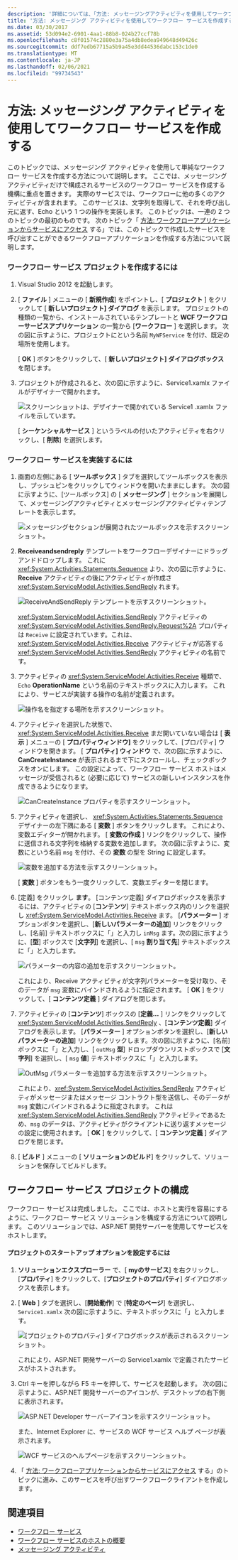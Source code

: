 ```yaml
---
description: '詳細については、「方法: メッセージングアクティビティを使用してワークフローサービスを作成する」を参照してください。'
title: '方法: メッセージング アクティビティを使用してワークフロー サービスを作成する'
ms.date: 03/30/2017
ms.assetid: 53d094e2-6901-4aa1-88b8-024b27ccf78b
ms.openlocfilehash: c8f01574c2880e3a75a4db8edea949648d49426c
ms.sourcegitcommit: ddf7edb67715a5b9a45e3dd44536dabc153c1de0
ms.translationtype: MT
ms.contentlocale: ja-JP
ms.lasthandoff: 02/06/2021
ms.locfileid: "99734543"
---
```

# <a name="how-to-create-a-workflow-service-with-messaging-activities"></a>方法: メッセージング アクティビティを使用してワークフロー サービスを作成する

このトピックでは、メッセージング アクティビティを使用して単純なワークフロー サービスを作成する方法について説明します。 ここでは、メッセージング アクティビティだけで構成されるサービスのワークフロー サービスを作成する機構に重点を置きます。 実際のサービスでは、ワークフローに他の多くのアクティビティが含まれます。 このサービスは、文字列を取得して、それを呼び出し元に返す、Echo という 1 つの操作を実装します。 このトピックは、一連の 2 つのトピックの最初のものです。 次のトピック「 [方法: ワークフローアプリケーションからサービスにアクセス](how-to-access-a-service-from-a-workflow-application.md) する」では、このトピックで作成したサービスを呼び出すことができるワークフローアプリケーションを作成する方法について説明します。  
  
### <a name="to-create-a-workflow-service-project"></a>ワークフロー サービス プロジェクトを作成するには  
  
1. Visual Studio 2012 を起動します。  
  
2. [ **ファイル** ] メニューの [ **新規作成**] をポイントし、[ **プロジェクト** ] をクリックして [ **新しいプロジェクト] ダイアログ** を表示します。 プロジェクトの種類の一覧から、インストールされているテンプレートと **WCF ワークフローサービスアプリケーション** の一覧から [**ワークフロー** ] を選択します。 次の図に示すように、プロジェクトにという名前 `MyWFService` を付け、既定の場所を使用します。  
  
     [ **OK** ] ボタンをクリックして、[ **新しいプロジェクト] ダイアログボックス** を閉じます。  
  
3. プロジェクトが作成されると、次の図に示すように、Service1.xamlx ファイルがデザイナーで開かれます。  
  
     ![スクリーンショットは、デザイナーで開かれている Service1 .xamlx ファイルを示しています。](./media/how-to-create-a-workflow-service-with-messaging-activities/default-workflow-service.jpg)  
  
     [ **シーケンシャルサービス** ] というラベルの付いたアクティビティを右クリックし、[ **削除**] を選択します。  
  
### <a name="to-implement-the-workflow-service"></a>ワークフロー サービスを実装するには  
  
1. 画面の左側にある [ **ツールボックス** ] タブを選択してツールボックスを表示し、プッシュピンをクリックしてウィンドウを開いたままにします。 次の図に示すように、[ツールボックス] の [ **メッセージング** ] セクションを展開して、メッセージングアクティビティとメッセージングアクティビティテンプレートを表示します。  
  
     ![メッセージングセクションが展開されたツールボックスを示すスクリーンショット。](./media/how-to-create-a-workflow-service-with-messaging-activities/toolbox-messaging-section.jpg)  
  
2. **Receiveandsendreply** テンプレートをワークフローデザイナーにドラッグアンドドロップします。 これに <xref:System.Activities.Statements.Sequence> より、次の図に示すように、 **Receive** アクティビティの後にアクティビティが作成さ <xref:System.ServiceModel.Activities.SendReply> れます。  
  
     ![ReceiveAndSendReply テンプレートを示すスクリーンショット。](./media/how-to-create-a-workflow-service-with-messaging-activities/receiveandsendreply-template.jpg)  
  
     <xref:System.ServiceModel.Activities.SendReply> アクティビティの <xref:System.ServiceModel.Activities.SendReply.Request%2A> プロパティは `Receive` に設定されています。これは、<xref:System.ServiceModel.Activities.Receive> アクティビティが応答する <xref:System.ServiceModel.Activities.SendReply> アクティビティの名前です。  
  
3. アクティビティの <xref:System.ServiceModel.Activities.Receive> 種類で、 `Echo` **OperationName** という名前のテキストボックスに入力します。 これにより、サービスが実装する操作の名前が定義されます。  
  
     ![操作名を指定する場所を示すスクリーンショット。](./media/how-to-create-a-workflow-service-with-messaging-activities/define-operation-name.jpg)  
  
4. アクティビティを選択した状態で、 <xref:System.ServiceModel.Activities.Receive> まだ開いていない場合は [ **表示** ] メニューの [ **プロパティウィンドウ]** をクリックして、[プロパティ] ウィンドウを開きます。 [ **プロパティ] ウィンドウ** で、次の図に示すように、 **CanCreateInstance** が表示されるまで下にスクロールし、チェックボックスをオンにします。 この設定によって、ワークフロー サービス ホストはメッセージが受信されると (必要に応じて) サービスの新しいインスタンスを作成できるようになります。  
  
     ![CanCreateInstance プロパティを示すスクリーンショット。](./media/how-to-create-a-workflow-service-with-messaging-activities/cancreateinstance-property.jpg)  
  
5. アクティビティを選択し、 <xref:System.Activities.Statements.Sequence> デザイナーの左下隅にある [ **変数** ] ボタンをクリックします。 これにより、変数エディターが開かれます。 [ **変数の作成** ] リンクをクリックして、操作に送信される文字列を格納する変数を追加します。 次の図に示すように、変数にという名前 `msg` を付け、その **変数** の型を String に設定します。  
  
     ![変数を追加する方法を示すスクリーンショット。](./media/how-to-create-a-workflow-service-with-messaging-activities/add-variable-msg-string.jpg)  
  
     [ **変数** ] ボタンをもう一度クリックして、変数エディターを閉じます。  
  
6. [定義] をクリックし **ます**。 [コンテンツ定義] ダイアログボックスを表示するには、アクティビティの [**コンテンツ**] テキストボックス内のリンクを選択し <xref:System.ServiceModel.Activities.Receive> ます。  [**パラメーター** ] オプションボタンを選択し、[**新しいパラメーターの追加**] リンクをクリックし、[名前] テキストボックスに「」と入力し `inMsg` ます。次の図に示すように、[**型**] ボックスで [**文字列**] を選択し、[ `msg` **割り当て先**] テキストボックスに「」と入力します。  
  
     ![パラメーターの内容の追加を示すスクリーンショット。](./media/how-to-create-a-workflow-service-with-messaging-activities/adding-parameters-content.jpg)  
  
     これにより、Receive アクティビティが文字列パラメーターを受け取り、そのデータが `msg` 変数にバインドされるように指定されます。 [ **OK** ] をクリックして、[ **コンテンツ定義** ] ダイアログを閉じます。  
  
7. アクティビティの [**コンテンツ**] ボックスの [**定義...** ] リンクをクリックして <xref:System.ServiceModel.Activities.SendReply> 、[**コンテンツ定義**] ダイアログを表示します。 [**パラメーター** ] オプションボタンを選択し、[**新しいパラメーターの追加**] リンクをクリックします。次の図に示すように、[名前] ボックスに「」と入力し、[ `outMsg` **型**] ドロップダウンリストボックスで [**文字列**] を選択し、[  `msg` **値**] テキストボックスに「」と入力します。  
  
     ![OutMsg パラメーターを追加する方法を示すスクリーンショット。](./media/how-to-create-a-workflow-service-with-messaging-activities/outmsg-parameters-content.jpg)  
  
     これにより、<xref:System.ServiceModel.Activities.SendReply> アクティビティがメッセージまたはメッセージ コントラクト型を送信し、そのデータが `msg` 変数にバインドされるように指定されます。 これは <xref:System.ServiceModel.Activities.SendReply> アクティビティであるため、`msg` のデータは、アクティビティがクライアントに送り返すメッセージの設定に使用されます。 [ **OK** ] をクリックして、[ **コンテンツ定義** ] ダイアログを閉じます。  
  
8. [ **ビルド** ] メニューの [ **ソリューションのビルド**] をクリックして、ソリューションを保存してビルドします。  
  
## <a name="configure-the-workflow-service-project"></a>ワークフロー サービス プロジェクトの構成  

 ワークフロー サービスは完成しました。 ここでは、ホストと実行を容易にするように、ワークフロー サービス ソリューションを構成する方法について説明します。 このソリューションでは、ASP.NET 開発サーバーを使用してサービスをホストします。  
  
#### <a name="to-set-project-start-up-options"></a>プロジェクトのスタートアップ オプションを設定するには  
  
1. **ソリューションエクスプローラー** で、[ **myのサービス**] を右クリックし、[**プロパティ**] をクリックして、[**プロジェクトのプロパティ**] ダイアログボックスを表示します。  
  
2. [ **Web** ] タブを選択し、[**開始動作**] で [**特定のページ**] を選択し、 `Service1.xamlx` 次の図に示すように、テキストボックスに「」と入力します。  
  
     ![[プロジェクトのプロパティ] ダイアログボックスが表示されるスクリーンショット。](./media/how-to-create-a-workflow-service-with-messaging-activities/project-properties-dialog.jpg)  
  
     これにより、ASP.NET 開発サーバーの Service1.xamlx で定義されたサービスがホストされます。  
  
3. Ctrl キーを押しながら F5 キーを押して、サービスを起動します。 次の図に示すように、ASP.NET 開発サーバーのアイコンが、デスクトップの右下側に表示されます。  
  
     ![ASP.NET Developer サーバーアイコンを示すスクリーンショット。](./media/how-to-create-a-workflow-service-with-messaging-activities/asp-net-dev-server-icon.jpg)  
  
     また、Internet Explorer に、サービスの WCF サービス ヘルプ ページが表示されます。  
  
     ![WCF サービスのヘルプページを示すスクリーンショット。](./media/how-to-create-a-workflow-service-with-messaging-activities/wcf-service-help-page.jpg)  
  
4. 「 [方法: ワークフローアプリケーションからサービスにアクセス](how-to-access-a-service-from-a-workflow-application.md) する」のトピックに進み、このサービスを呼び出すワークフロークライアントを作成します。  
  
## <a name="see-also"></a>関連項目

- [ワークフロー サービス](workflow-services.md)
- [ワークフロー サービスのホストの概要](hosting-workflow-services-overview.md)
- [メッセージング アクティビティ](messaging-activities.md)
